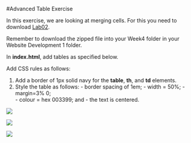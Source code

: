 
#Advanced Table Exercise

In this exercise, we are looking at merging cells. For this you need to download [Lab02](archives/Lab02.zip). 

Remember to download the zipped file into your Week4 folder in your Website Development 1 folder.

In **index.html**, add tables as specified below.

Add CSS rules as follows:

   1. Add a border of 1px solid navy for the **table**, **th**, and **td** elements.
   2. Style the table as follows:
     - border spacing of 1em; 
     - width = 50%; 
     - margin=3% 0;  
     - colour =  hex 003399; and 
     - the text is centered.

![](img/screen1.png) 

![](img/screen2.png)

![](img/screen3.png)
